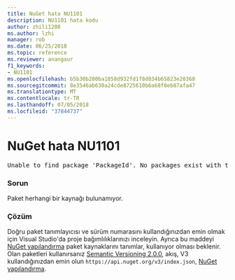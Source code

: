 ```yaml
---
title: NuGet hata NU1101
description: NU1101 hata kodu
author: zhili1208
ms.author: lzhi
manager: rob
ms.date: 06/25/2018
ms.topic: reference
ms.reviewer: anangaur
f1_keywords:
- NU1101
ms.openlocfilehash: b5b30b280ba1858d932fd1f8d034b65823e20368
ms.sourcegitcommit: 8e3546ab630a24cde8725610b6a68f8eb87afa47
ms.translationtype: MT
ms.contentlocale: tr-TR
ms.lasthandoff: 07/05/2018
ms.locfileid: "37844737"
---
```

# <a name="nuget-error-nu1101"></a>NuGet hata NU1101

<pre>Unable to find package 'PackageId'. No packages exist with this id in source(s): 'sourceA', 'sourceB', 'sourceC'</pre>

### <a name="issue"></a>Sorun
Paket herhangi bir kaynağı bulunamıyor.

### <a name="solution"></a>Çözüm
Doğru paket tanımlayıcısı ve sürüm numarasını kullandığınızdan emin olmak için Visual Studio'da proje bağımlılıklarınızı inceleyin. Ayrıca bu maddeyi [NuGet yapılandırma](../../consume-packages/Configuring-NuGet-Behavior.md) paket kaynaklarını tanımlar, kullanıyor olması beklenir. Olan paketleri kullanırsanız [Semantic Versioning 2.0.0](../../reference/package-versioning.md#semantic-versioning-200), akış, V3 kullandığınızdan emin olun `https://api.nuget.org/v3/index.json`, [NuGet yapılandırma](../../consume-packages/Configuring-NuGet-Behavior.md).